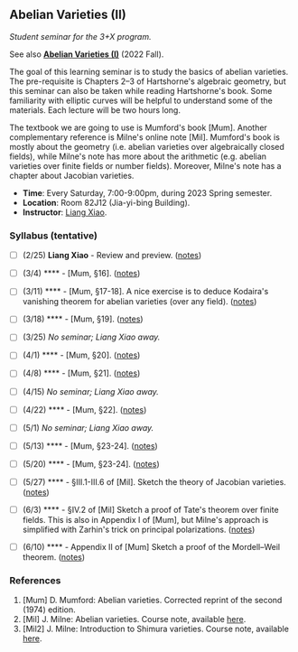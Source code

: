 ## Abelian Varieties (II)

_Student seminar for the 3+X program._

See also [**Abelian Varieties (I)**](https://dai-wenhan.github.io/AV/AV.html) (2022 Fall).

The goal of this learning seminar is to study the basics of abelian varieties. The pre-requisite is Chapters 2–3 of Hartshorne's algebraic geometry, but this seminar can also be taken while reading Hartshorne's book. Some familiarity with elliptic curves will be helpful to understand some of the materials. Each lecture will be two hours long.

The textbook we are going to use is Mumford's book [Mum]. Another complementary reference is Milne's online note [Mil]. Mumford's book is mostly about the geometry (i.e. abelian varieties over algebraically closed fields), while Milne's note has more about the arithmetic (e.g. abelian varieties over finite fields or number fields). Moreover, Milne's note has a chapter about Jacobian varieties.
- **Time**: Every Saturday, 7:00-9:00pm, during 2023 Spring semester.
- **Location**: Room 82J12 (Jia-yi-bing Building).
- **Instructor**: [Liang Xiao](https://bicmr.pku.edu.cn/~lxiao/index.htm).


### Syllabus (tentative)

- [ ] (2/25) **Liang Xiao** - Review and preview. ([notes](././0.pdf))
- [ ] (3/4) **** - [Mum, §16]. ([notes](././15.pdf))
- [ ] (3/11) **** - [Mum, §17-18]. A nice exercise is to deduce Kodaira's vanishing theorem for abelian varieties (over any field). ([notes](././16.pdf))
- [ ] (3/18) **** - [Mum, §19]. ([notes](././17.pdf))
- [ ] (3/25) _No seminar; Liang Xiao away._
- [ ] (4/1) **** - [Mum, §20]. ([notes](././18.pdf))
- [ ] (4/8) **** - [Mum, §21]. ([notes](././19.pdf))
- [ ] (4/15) _No seminar; Liang Xiao away._
- [ ] (4/22) **** - [Mum, §22]. ([notes](././20.pdf))
- [ ] (5/1) _No seminar; Liang Xiao away._
- [ ] (5/13) **** - [Mum, §23-24]. ([notes](././21.pdf))
- [ ] (5/20) **** - [Mum, §23-24]. ([notes](././22.pdf))
- [ ] (5/27) **** - §III.1-III.6 of [Mil]. Sketch the theory of Jacobian varieties. ([notes](././23.pdf))
- [ ] (6/3) **** - §IV.2 of [Mil] Sketch a proof of Tate's theorem over finite fields. This is also in Appendix I of [Mum], but Milne's approach is simplified with Zarhin's trick on principal polarizations. ([notes](././24.pdf))
- [ ] (6/10) **** - Appendix II of [Mum] Sketch a proof of the Mordell–Weil theorem. ([notes](././25.pdf))


### References
1. [Mum] D. Mumford: Abelian varieties. Corrected reprint of the second (1974) edition.
2. [Mil] J. Milne: Abelian varieties. Course note, available [here](https://www.jmilne.org/math/CourseNotes/AV.pdf).
3. [Mil2] J. Milne: Introduction to Shimura varieties. Course note, available [here](https://www.jmilne.org/math/xnotes/svi.pdf).